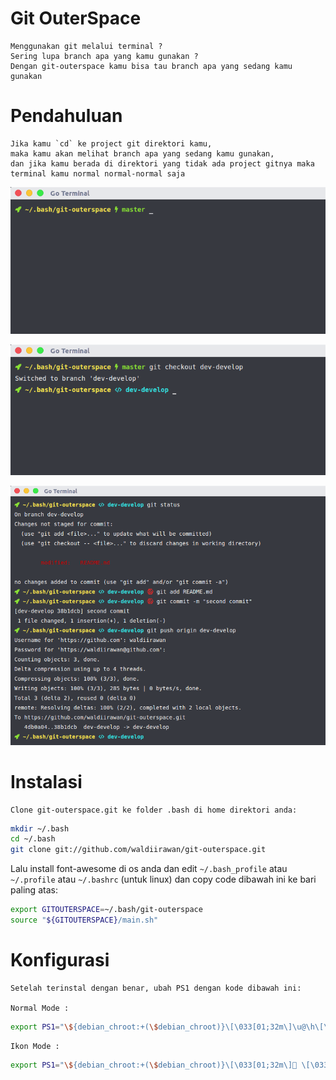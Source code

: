 # Git OuterSpace

    Menggunakan git melalui terminal ?
    Sering lupa branch apa yang kamu gunakan ?
    Dengan git-outerspace kamu bisa tau branch apa yang sedang kamu gunakan

# Pendahuluan

    Jika kamu `cd` ke project git direktori kamu,
    maka kamu akan melihat branch apa yang sedang kamu gunakan,
    dan jika kamu berada di direktori yang tidak ada project gitnya maka terminal kamu normal normal-normal saja

![Example prompt](img/satu.png)

![Example prompt](img/dua.png)

![Example prompt](img/tiga.png)  

# Instalasi

    Clone git-outerspace.git ke folder .bash di home direktori anda:

```bash
mkdir ~/.bash
cd ~/.bash
git clone git://github.com/waldiirawan/git-outerspace.git
```
Lalu install font-awesome di os anda dan edit `~/.bash_profile` atau `~/.profile` atau `~/.bashrc` (untuk linux) dan copy code dibawah ini ke bari paling atas:

```bash
export GITOUTERSPACE=~/.bash/git-outerspace
source "${GITOUTERSPACE}/main.sh"
```

# Konfigurasi

    Setelah terinstal dengan benar, ubah PS1 dengan kode dibawah ini:

    Normal Mode :  

```bash
export PS1="\${debian_chroot:+(\$debian_chroot)}\[\033[01;32m\]\u@\h\[\033[00m\]:\[\033[01;34m\]\w\[\033[00m\] \[$txtcyn\]\$git_branch\[$txtred\]\$git_dirty\[$txtreset\] \$ "
```

    Ikon Mode :

```bash
export PS1="\${debian_chroot:+(\$debian_chroot)}\[\033[01;32m\] \[\033[00m\]\[\033[01;33m\]\w\[\033[00m\]\$git_branch\$git_dirty\[$txtreset\] "
```
